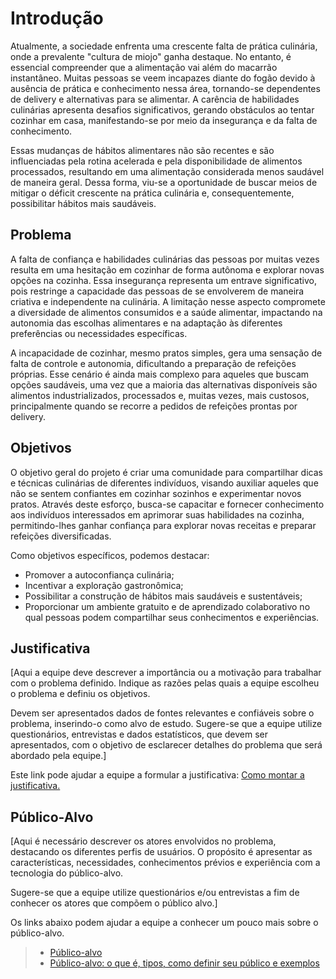 # Introdução

Atualmente, a sociedade enfrenta uma crescente falta de prática culinária, onde a prevalente "cultura de miojo" ganha destaque. No entanto, é essencial compreender que a alimentação vai além do macarrão instantâneo. Muitas pessoas se veem incapazes diante do fogão devido à ausência de prática e conhecimento nessa área, tornando-se dependentes de delivery e alternativas para se alimentar. A carência de habilidades culinárias apresenta desafios significativos, gerando obstáculos ao tentar cozinhar em casa, manifestando-se por meio da insegurança e da falta de conhecimento.  

Essas mudanças de hábitos alimentares não são recentes e são influenciadas pela rotina acelerada e pela disponibilidade de alimentos processados, resultando em uma alimentação considerada menos saudável de maneira geral. Dessa forma, viu-se a oportunidade de buscar meios de mitigar o déficit crescente na prática culinária e, consequentemente, possibilitar hábitos mais saudáveis. 

## Problema
A falta de confiança e habilidades culinárias das pessoas por muitas vezes resulta em uma hesitação em cozinhar de forma autônoma e explorar novas opções na cozinha. Essa insegurança representa um entrave significativo, pois restringe a capacidade das pessoas de se envolverem de maneira criativa e independente na culinária. A limitação nesse aspecto compromete a diversidade de alimentos consumidos e a saúde alimentar, impactando na autonomia das escolhas alimentares e na adaptação às diferentes preferências ou necessidades específicas. 

A incapacidade de cozinhar, mesmo pratos simples, gera uma sensação de falta de controle e autonomia, dificultando a preparação de refeições próprias. Esse cenário é ainda mais complexo para aqueles que buscam opções saudáveis, uma vez que a maioria das alternativas disponíveis são alimentos industrializados, processados e, muitas vezes, mais custosos, principalmente quando se recorre a pedidos de refeições prontas por delivery. 


## Objetivos

O objetivo geral do projeto é criar uma comunidade para compartilhar dicas e técnicas culinárias de diferentes indivíduos, visando auxiliar aqueles que não se sentem confiantes em cozinhar sozinhos e experimentar novos pratos. Através deste esforço, busca-se capacitar e fornecer conhecimento aos indivíduos interessados em aprimorar suas habilidades na cozinha, permitindo-lhes ganhar confiança para explorar novas receitas e preparar refeições diversificadas.  

Como objetivos específicos, podemos destacar: 
- Promover a autoconfiança culinária; 
- Incentivar a exploração gastronômica; 
- Possibilitar a construção de hábitos mais saudáveis e sustentáveis; 
- Proporcionar um ambiente gratuito e de aprendizado colaborativo no qual pessoas podem compartilhar seus conhecimentos e experiências.

## Justificativa

[Aqui a equipe deve descrever a importância ou a motivação para trabalhar com o problema definido. Indique as razões pelas quais a equipe escolheu o problema e definiu os objetivos.

Devem ser apresentados dados de fontes relevantes e confiáveis sobre o problema, inserindo-o como alvo de estudo. Sugere-se que a equipe utilize questionários, entrevistas e dados estatísticos, que devem ser apresentados, com o objetivo de esclarecer detalhes do problema que será abordado pela equipe.]

Este link pode ajudar a equipe a formular a justificativa: [Como montar a justificativa.](https://guiadamonografia.com.br/como-montar-justificativa-do-tcc/)

## Público-Alvo

[Aqui é necessário descrever os atores envolvidos no problema, destacando os diferentes perfis de usuários. O propósito é apresentar as características, necessidades, conhecimentos prévios e experiência com a tecnologia do público-alvo.

Sugere-se que a equipe utilize questionários e/ou entrevistas a fim de conhecer os atores que compõem o público alvo.]

Os links abaixo podem ajudar a equipe a conhecer um pouco mais sobre o público-alvo. 

> - [Público-alvo](https://blog.hotmart.com/pt-br/publico-alvo/)
> - [Público-alvo: o que é, tipos, como definir seu público e exemplos](https://klickpages.com.br/blog/publico-alvo-o-que-e/)

